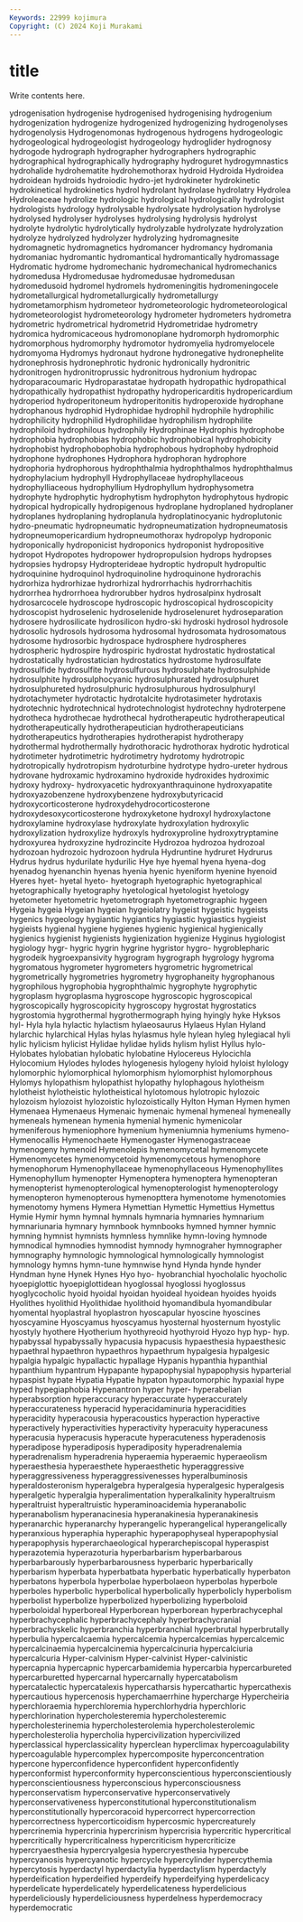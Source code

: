 ```yaml
---
Keywords: 22999 kojimura
Copyright: (C) 2024 Koji Murakami
---
```


# title

Write contents here.



ydrogenisation hydrogenise hydrogenised
hydrogenising hydrogenium hydrogenization hydrogenize hydrogenized hydrogenizing hydrogenolyses hydrogenolysis Hydrogenomonas hydrogenous
hydrogens hydrogeologic hydrogeological hydrogeologist hydrogeology hydroglider hydrognosy hydrogode hydrograph hydrographer
hydrographers hydrographic hydrographical hydrographically hydrography hydroguret hydrogymnastics hydrohalide hydrohematite hydrohemothorax
hydroid Hydroida Hydroidea hydroidean hydroids hydroiodic hydro-jet hydrokineter hydrokinetic hydrokinetical
hydrokinetics hydrol hydrolant hydrolase hydrolatry Hydrolea Hydroleaceae hydrolize hydrologic hydrological
hydrologically hydrologist hydrologists hydrology hydrolysable hydrolysate hydrolysation hydrolyse hydrolysed hydrolyser
hydrolyses hydrolysing hydrolysis hydrolyst hydrolyte hydrolytic hydrolytically hydrolyzable hydrolyzate hydrolyzation
hydrolyze hydrolyzed hydrolyzer hydrolyzing hydromagnesite hydromagnetic hydromagnetics hydromancer hydromancy hydromania
hydromaniac hydromantic hydromantical hydromantically hydromassage Hydromatic hydrome hydromechanic hydromechanical hydromechanics
hydromedusa Hydromedusae hydromedusae hydromedusan hydromedusoid hydromel hydromels hydromeningitis hydromeningocele hydrometallurgical
hydrometallurgically hydrometallurgy hydrometamorphism hydrometeor hydrometeorologic hydrometeorological hydrometeorologist hydrometeorology hydrometer hydrometers
hydrometra hydrometric hydrometrical hydrometrid Hydrometridae hydrometry hydromica hydromicaceous hydromonoplane hydromorph
hydromorphic hydromorphous hydromorphy hydromotor hydromyelia hydromyelocele hydromyoma Hydromys hydronaut hydrone
hydronegative hydronephelite hydronephrosis hydronephrotic hydronic hydronically hydronitric hydronitrogen hydronitroprussic hydronitrous
hydronium hydropac hydroparacoumaric Hydroparastatae hydropath hydropathic hydropathical hydropathically hydropathist hydropathy
hydropericarditis hydropericardium hydroperiod hydroperitoneum hydroperitonitis hydroperoxide hydrophane hydrophanous hydrophid Hydrophidae
hydrophil hydrophile hydrophilic hydrophilicity hydrophilid Hydrophilidae hydrophilism hydrophilite hydrophiloid hydrophilous
hydrophily Hydrophinae Hydrophis hydrophobe hydrophobia hydrophobias hydrophobic hydrophobical hydrophobicity hydrophobist
hydrophobophobia hydrophobous hydrophoby hydrophoid hydrophone hydrophones Hydrophora hydrophoran hydrophore hydrophoria
hydrophorous hydrophthalmia hydrophthalmos hydrophthalmus hydrophylacium hydrophyll Hydrophyllaceae hydrophyllaceous hydrophylliaceous hydrophyllium
Hydrophyllum hydrophysometra hydrophyte hydrophytic hydrophytism hydrophyton hydrophytous hydropic hydropical hydropically
hydropigenous hydroplane hydroplaned hydroplaner hydroplanes hydroplaning hydroplanula hydroplatinocyanic hydroplutonic hydro-pneumatic
hydropneumatic hydropneumatization hydropneumatosis hydropneumopericardium hydropneumothorax hydropolyp hydroponic hydroponically hydroponicist hydroponics
hydroponist hydropositive hydropot Hydropotes hydropower hydropropulsion hydrops hydropses hydropsies hydropsy
Hydropterideae hydroptic hydropult hydropultic hydroquinine hydroquinol hydroquinoline hydroquinone hydrorachis hydrorhiza
hydrorhizae hydrorhizal hydrorrhachis hydrorrhachitis hydrorrhea hydrorrhoea hydrorubber hydros hydrosalpinx hydrosalt
hydrosarcocele hydroscope hydroscopic hydroscopical hydroscopicity hydroscopist hydroselenic hydroselenide hydroselenuret hydroseparation
hydrosere hydrosilicate hydrosilicon hydro-ski hydroski hydrosol hydrosole hydrosolic hydrosols hydrosoma
hydrosomal hydrosomata hydrosomatous hydrosome hydrosorbic hydrospace hydrosphere hydrospheres hydrospheric hydrospire
hydrospiric hydrostat hydrostatic hydrostatical hydrostatically hydrostatician hydrostatics hydrostome hydrosulfate hydrosulfide
hydrosulfite hydrosulfurous hydrosulphate hydrosulphide hydrosulphite hydrosulphocyanic hydrosulphurated hydrosulphuret hydrosulphureted hydrosulphuric
hydrosulphurous hydrosulphuryl hydrotachymeter hydrotactic hydrotalcite hydrotasimeter hydrotaxis hydrotechnic hydrotechnical hydrotechnologist
hydrotechny hydroterpene hydrotheca hydrothecae hydrothecal hydrotherapeutic hydrotherapeutical hydrotherapeutically hydrotherapeutician hydrotherapeuticians
hydrotherapeutics hydrotherapies hydrotherapist hydrotherapy hydrothermal hydrothermally hydrothoracic hydrothorax hydrotic hydrotical
hydrotimeter hydrotimetric hydrotimetry hydrotomy hydrotropic hydrotropically hydrotropism hydroturbine hydrotype hydro-ureter
hydrous hydrovane hydroxamic hydroxamino hydroxide hydroxides hydroximic hydroxy hydroxy- hydroxyacetic
hydroxyanthraquinone hydroxyapatite hydroxyazobenzene hydroxybenzene hydroxybutyricacid hydroxycorticosterone hydroxydehydrocorticosterone hydroxydesoxycorticosterone hydroxyketone hydroxyl
hydroxylactone hydroxylamine hydroxylase hydroxylate hydroxylation hydroxylic hydroxylization hydroxylize hydroxyls hydroxyproline
hydroxytryptamine hydroxyurea hydroxyzine hydrozincite Hydrozoa hydrozoa hydrozoal hydrozoan hydrozoic hydrozoon
hydrula Hydruntine hydruret Hydrurus Hydrus hydrus hydurilate hydurilic Hye hye
hyemal hyena hyena-dog hyenadog hyenanchin hyenas hyenia hyenic hyeniform hyenine
hyenoid Hyeres hyet- hyetal hyeto- hyetograph hyetographic hyetographical hyetographically hyetography
hyetological hyetologist hyetology hyetometer hyetometric hyetometrograph hyetometrographic hygeen Hygeia hygeia
Hygeian hygeian hygeiolatry hygeist hygeistic hygeists hygenics hygeology hygiantic hygiantics
hygiastic hygiastics hygieist hygieists hygienal hygiene hygienes hygienic hygienical hygienically
hygienics hygienist hygienists hygienization hygienize Hyginus hygiologist hygiology hygr- hygric
hygrin hygrine hygristor hygro- hygroblepharic hygrodeik hygroexpansivity hygrogram hygrograph hygrology
hygroma hygromatous hygrometer hygrometers hygrometric hygrometrical hygrometrically hygrometries hygrometry hygrophaneity
hygrophanous hygrophilous hygrophobia hygrophthalmic hygrophyte hygrophytic hygroplasm hygroplasma hygroscope hygroscopic
hygroscopical hygroscopically hygroscopicity hygroscopy hygrostat hygrostatics hygrostomia hygrothermal hygrothermograph hying
hyingly hyke Hyksos hyl- Hyla hyla hylactic hylactism hylaeosaurus Hylaeus
Hylan Hyland hylarchic hylarchical Hylas hylas hylasmus hyle hylean hyleg
hylegiacal hyli hylic hylicism hylicist Hylidae hylidae hylids hylism hylist
Hyllus hylo- Hylobates hylobatian hylobatic hylobatine Hylocereus Hylocichla Hylocomium Hylodes
hylodes hylogenesis hylogeny hyloid hyloist hylology hylomorphic hylomorphical hylomorphism hylomorphist
hylomorphous Hylomys hylopathism hylopathist hylopathy hylophagous hylotheism hylotheist hylotheistic hylotheistical
hylotomous hylotropic hylozoic hylozoism hylozoist hylozoistic hylozoistically Hylton Hyman Hymen
hymen Hymenaea Hymenaeus Hymenaic hymenaic hymenal hymeneal hymeneally hymeneals hymenean
hymenia hymenial hymenic hymenicolar hymeniferous hymeniophore hymenium hymeniumnia hymeniums hymeno-
Hymenocallis Hymenochaete Hymenogaster Hymenogastraceae hymenogeny hymenoid Hymenolepis hymenomycetal hymenomycete Hymenomycetes
hymenomycetoid hymenomycetous hymenophore hymenophorum Hymenophyllaceae hymenophyllaceous Hymenophyllites Hymenophyllum hymenopter Hymenoptera
hymenoptera hymenopteran hymenopterist hymenopterological hymenopterologist hymenopterology hymenopteron hymenopterous hymenopttera hymenotome
hymenotomies hymenotomy hymens Hymera Hymettian Hymettic Hymettius Hymettus Hymie Hymir
hymn hymnal hymnals hymnaria hymnaries hymnarium hymnariunaria hymnary hymnbook hymnbooks
hymned hymner hymnic hymning hymnist hymnists hymnless hymnlike hymn-loving hymnode
hymnodical hymnodies hymnodist hymnody hymnograher hymnographer hymnography hymnologic hymnological hymnologically
hymnologist hymnology hymns hymn-tune hymnwise hynd Hynda hynde hynder Hyndman
hyne Hynek Hynes Hyo hyo- hyobranchial hyocholalic hyocholic hyoepiglottic hyoepiglottidean
hyoglossal hyoglossi hyoglossus hyoglycocholic hyoid hyoidal hyoidan hyoideal hyoidean hyoides
hyoids Hyolithes hyolithid Hyolithidae hyolithoid hyomandibula hyomandibular hyomental hyoplastral hyoplastron
hyoscapular hyoscine hyoscines hyoscyamine Hyoscyamus hyoscyamus hyosternal hyosternum hyostylic hyostyly
hyothere Hyotherium hyothyreoid hyothyroid Hyozo hyp hyp- hyp. hypabyssal hypabyssally
hypacusia hypacusis hypaesthesia hypaesthesic hypaethral hypaethron hypaethros hypaethrum hypalgesia hypalgesic
hypalgia hypalgic hypallactic hypallage Hypanis hypanthia hypanthial hypanthium hypantrum Hypapante
hypapophysial hypapophysis hyparterial hypaspist hypate Hypatia Hypatie hypaton hypautomorphic hypaxial
hype hyped hypegiaphobia Hypenantron hyper hyper- hyperabelian hyperabsorption hyperaccuracy hyperaccurate
hyperaccurately hyperaccurateness hyperacid hyperacidaminuria hyperacidities hyperacidity hyperacousia hyperacoustics hyperaction hyperactive
hyperactively hyperactivities hyperactivity hyperacuity hyperacuness hyperacusia hyperacusis hyperacute hyperacuteness hyperadenosis
hyperadipose hyperadiposis hyperadiposity hyperadrenalemia hyperadrenalism hyperadrenia hyperaemia hyperaemic hyperaeolism hyperaesthesia
hyperaesthete hyperaesthetic hyperaggressive hyperaggressiveness hyperaggressivenesses hyperalbuminosis hyperaldosteronism hyperalgebra hyperalgesia hyperalgesic
hyperalgesis hyperalgetic hyperalgia hyperalimentation hyperalkalinity hyperaltruism hyperaltruist hyperaltruistic hyperaminoacidemia hyperanabolic
hyperanabolism hyperanacinesia hyperanakinesia hyperanakinesis hyperanarchic hyperanarchy hyperangelic hyperangelical hyperangelically hyperanxious
hyperaphia hyperaphic hyperapophyseal hyperapophysial hyperapophysis hyperarchaeological hyperarchepiscopal hyperaspist hyperazotemia hyperazoturia
hyperbarbarism hyperbarbarous hyperbarbarously hyperbarbarousness hyperbaric hyperbarically hyperbarism hyperbata hyperbatbata hyperbatic
hyperbatically hyperbaton hyperbatons hyperbola hyperbolae hyperbolaeon hyperbolas hyperbole hyperboles hyperbolic
hyperbolical hyperbolically hyperbolicly hyperbolism hyperbolist hyperbolize hyperbolized hyperbolizing hyperboloid hyperboloidal
hyperboreal Hyperborean hyperborean hyperbrachycephal hyperbrachycephalic hyperbrachycephaly hyperbrachycranial hyperbrachyskelic hyperbranchia hyperbranchial
hyperbrutal hyperbrutally hyperbulia hypercalcaemia hypercalcemia hypercalcemias hypercalcemic hypercalcinaemia hypercalcinemia hypercalcinuria
hypercalciuria hypercalcuria Hyper-calvinism Hyper-calvinist Hyper-calvinistic hypercapnia hypercapnic hypercarbamidemia hypercarbia hypercarbureted
hypercarburetted hypercarnal hypercarnally hypercatabolism hypercatalectic hypercatalexis hypercatharsis hypercathartic hypercathexis hypercautious
hypercenosis hyperchamaerrhine hypercharge Hypercheiria hyperchloraemia hyperchloremia hyperchlorhydria hyperchloric hyperchlorination hypercholesteremia
hypercholesteremic hypercholesterinemia hypercholesterolemia hypercholesterolemic hypercholesterolia hypercholia hypercivilization hypercivilized hyperclassical hyperclassicality
hyperclean hyperclimax hypercoagulability hypercoagulable hypercomplex hypercomposite hyperconcentration hypercone hyperconfidence hyperconfident
hyperconfidently hyperconformist hyperconformity hyperconscientious hyperconscientiously hyperconscientiousness hyperconscious hyperconsciousness hyperconservatism hyperconservative
hyperconservatively hyperconservativeness hyperconstitutional hyperconstitutionalism hyperconstitutionally hypercoracoid hypercorrect hypercorrection hypercorrectness hypercorticoidism
hypercosmic hypercreaturely hypercrinemia hypercrinia hypercrinism hypercrisia hypercritic hypercritical hypercritically hypercriticalness
hypercriticism hypercriticize hypercryaesthesia hypercryalgesia hypercryesthesia hypercube hypercyanosis hypercyanotic hypercycle hypercylinder
hypercythemia hypercytosis hyperdactyl hyperdactylia hyperdactylism hyperdactyly hyperdeification hyperdeified hyperdeify hyperdeifying
hyperdelicacy hyperdelicate hyperdelicately hyperdelicateness hyperdelicious hyperdeliciously hyperdeliciousness hyperdelness hyperdemocracy hyperdemocratic
